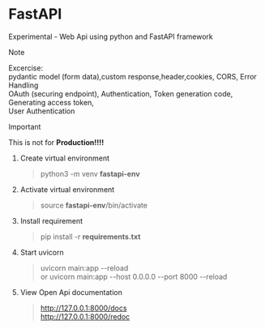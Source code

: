 # FastAPI
Experimental - Web Api using python and FastAPI framework

> [!NOTE]
> Excercise:  
>   pydantic model (form data),custom response,header,cookies, CORS, Error Handling  
>   OAuth (securing endpoint), Authentication, Token generation code, Generating access token,  
>   User Authentication

> [!IMPORTANT]
> This is not for **Production!!!!** 

  
  
  
  

1. Create virtual environment
   >python3 -m venv **fastapi-env**

2. Activate virtual environment
   >source **fastapi-env**/bin/activate

3. Install requirement
   >pip install -r **requirements.txt**

4. Start uvicorn
   >uvicorn main:app --reload  
   > or uvicorn main:app --host 0.0.0.0 --port 8000 --reload

5. View Open Api documentation
   >http://127.0.0.1:8000/docs  
   >http://127.0.0.1:8000/redoc  

